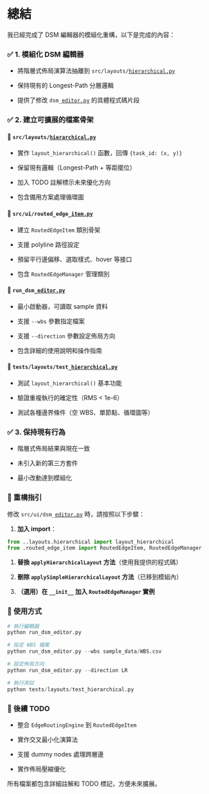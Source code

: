 # 總結

我已經完成了 DSM 編輯器的模組化重構，以下是完成的內容：

### ✅ 1. **模組化 DSM 編輯器**

- 將階層式佈局演算法抽離到 `src/layouts/`[`hierarchical.py`](hierarchical.py)

- 保持現有的 Longest-Path 分層邏輯

- 提供了修改 `dsm_`[`editor.py`](editor.py) 的具體程式碼片段

### ✅ 2. **建立可擴展的檔案骨架**

#### 📄 `src/layouts/`[`hierarchical.py`](hierarchical.py)

- 實作 `layout_hierarchical()` 函數，回傳 `{task_id: (x, y)}`

- 保留現有邏輯（Longest-Path + 等距擺位）

- 加入 TODO 註解標示未來優化方向

- 包含備用方案處理循環圖

#### 📄 `src/ui/routed_edge_`[`item.py`](item.py)

- 建立 `RoutedEdgeItem` 類別骨架

- 支援 polyline 路徑設定

- 預留平行邊偏移、選取樣式、hover 等接口

- 包含 `RoutedEdgeManager` 管理類別

#### 📄 `run_dsm_`[`editor.py`](editor.py)

- 最小啟動器，可讀取 sample 資料

- 支援 `--wbs` 參數指定檔案

- 支援 `--direction` 參數設定佈局方向

- 包含詳細的使用說明和操作指南

#### 📄 `tests/layouts/test_`[`hierarchical.py`](hierarchical.py)

- 測試 `layout_hierarchical()` 基本功能

- 驗證重複執行的確定性（RMS < 1e-6）

- 測試各種邊界條件（空 WBS、單節點、循環圖等）

### ✅ 3. **保持現有行為**

- 階層式佈局結果與現在一致

- 未引入新的第三方套件

- 最小改動達到模組化

### 📝 重構指引

修改 `src/ui/dsm_`[`editor.py`](editor.py) 時，請按照以下步驟：

1. **加入 import**：

```python
from ..layouts.hierarchical import layout_hierarchical
from .routed_edge_item import RoutedEdgeItem, RoutedEdgeManager

```

1. **替換 `applyHierarchicalLayout` 方法**（使用我提供的程式碼）

2. **刪除 `applySimpleHierarchicalLayout` 方法**（已移到模組內）

3. **（選用）在 `__init__` 加入 `RoutedEdgeManager` 實例**

### 🚀 使用方式

```python
# 執行編輯器
python run_dsm_editor.py

# 指定 WBS 檔案
python run_dsm_editor.py --wbs sample_data/WBS.csv

# 設定佈局方向
python run_dsm_editor.py --direction LR

# 執行測試
python tests/layouts/test_hierarchical.py

```

### 📌 後續 TODO

- 整合 `EdgeRoutingEngine` 到 `RoutedEdgeItem`

- 實作交叉最小化演算法

- 支援 dummy nodes 處理跨層邊

- 實作佈局壓縮優化

所有檔案都包含詳細註解和 TODO 標記，方便未來擴展。